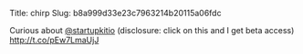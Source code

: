 Title: chirp
Slug: b8a999d33e23c7963214b20115a06fdc

Curious about <a href="http://twitter.com/startupkitio">@startupkitio</a> (disclosure: click on this and I get beta access) <a href="http://t.co/pEw7LmaUjJ">http://t.co/pEw7LmaUjJ</a>

